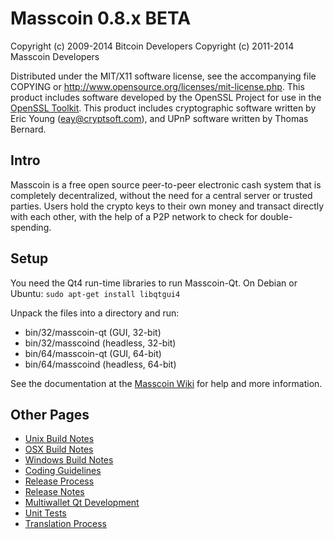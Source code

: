 Masscoin 0.8.x BETA
====================

Copyright (c) 2009-2014 Bitcoin Developers
Copyright (c) 2011-2014 Masscoin Developers

Distributed under the MIT/X11 software license, see the accompanying
file COPYING or http://www.opensource.org/licenses/mit-license.php.
This product includes software developed by the OpenSSL Project for use in the [OpenSSL Toolkit](http://www.openssl.org/). This product includes
cryptographic software written by Eric Young ([eay@cryptsoft.com](mailto:eay@cryptsoft.com)), and UPnP software written by Thomas Bernard.


Intro
---------------------
Masscoin is a free open source peer-to-peer electronic cash system that is
completely decentralized, without the need for a central server or trusted
parties.  Users hold the crypto keys to their own money and transact directly
with each other, with the help of a P2P network to check for double-spending.


Setup
---------------------
You need the Qt4 run-time libraries to run Masscoin-Qt. On Debian or Ubuntu:
	`sudo apt-get install libqtgui4`

Unpack the files into a directory and run:

- bin/32/masscoin-qt (GUI, 32-bit)
- bin/32/masscoind (headless, 32-bit)
- bin/64/masscoin-qt (GUI, 64-bit)
- bin/64/masscoind (headless, 64-bit)

See the documentation at the [Masscoin Wiki](http://masscoin.info)
for help and more information.


Other Pages
---------------------
- [Unix Build Notes](build-unix.md)
- [OSX Build Notes](build-osx.md)
- [Windows Build Notes](build-msw.md)
- [Coding Guidelines](coding.md)
- [Release Process](release-process.md)
- [Release Notes](release-notes.md)
- [Multiwallet Qt Development](multiwallet-qt.md)
- [Unit Tests](unit-tests.md)
- [Translation Process](translation_process.md)
